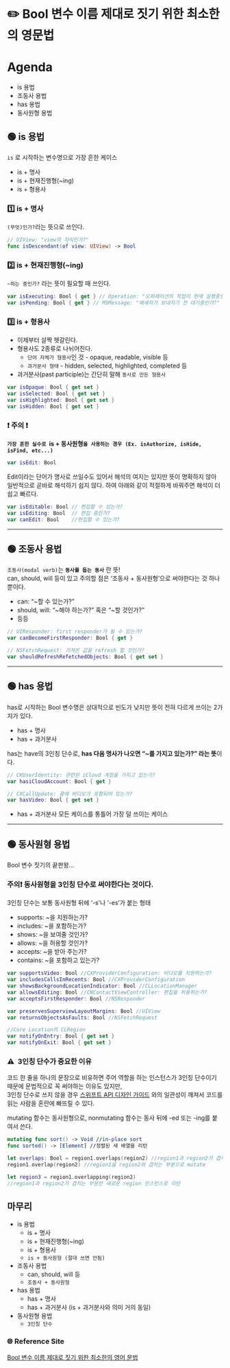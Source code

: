 # ✏️ Bool 변수 이름 제대로 짓기 위한 최소한의 영문법

# Agenda
- is 용법
- 조동사 용법
- has 용법
- 동사원형 용법

## 🟢 is 용법
`is` 로 시작하는 변수명으로 가장 흔한 케이스
- is + 명사
- is + 현재진행형(~ing)
- is + 형용사

### 1️⃣ is + 명사
`(무엇)인가?`라는 뜻으로 쓰인다.

```swift
// UIView: "view의 자식인가?"
func isDescendant(of view: UIView) -> Bool
```
    
### 2️⃣ is + 현재진행형(~ing)
`~하는 중인가?` 라는 뜻이 필요할 때 쓰인다.

```swift
var isExecuting: Bool { get } // Operation: "오퍼레이션의 작업이 현재 실행중인가?"
var isPending: Bool { get } // MSMessage: "메세지가 보내지기 전 대기중인가?"
```
    
### 3️⃣ is + 형용사
- 이제부터 살짝 헷갈린다.
- 형용사도 2종류로 나뉘어진다.
    - `단어 자체가 형용사`인 것 - opaque, readable, visible 등
    - `과거분사 형태` - hidden, selected, highlighted, completed 등
- 과거분사(past participle)는 간단히 말해 `동사로 만든 형용사`

```swift
var isOpaque: Bool { get set }
var isSelected: Bool { get set }
var isHighlighted: Bool { get set }
var isHidden: Bool { get set }
```

### ❗️ 주의 ❗️   
**`가장 흔한 실수로 `is + 동사원형`을 사용하는 경우 (Ex. isAuthorize, isHide, isFind, etc...)`**

```swift
var isEdit: Bool
```
Edit이라는 단어가 명사로 쓰일수도 있어서 해석의 여지는 있지만 뜻이 명확하지 않아   
일반적으로 곧바로 해석하기 쉽지 않다. 하여 아래와 같이 적절하게 바꿔주면 해석이 더 쉽고 빠르다.   

```swift
var isEditable: Bool // 편집할 수 있는가?
var isEditing: Bool  // 편집 중인가?
var canEdit: Bool    //편집할 수 있는가?
```
---
## 🟢 조동사 용법    
`조동사(modal verb)`는 **`동사를 돕는 동사`** 란 뜻!   
can, should, will 등이 있고 주의할 점은 ‘조동사 + 동사원형’으로 써야한다는 것 하나 뿐이다.   

- can: “~할 수 있는가?”
- should, will: “~해야 하는가?” 혹은 “~할 것인가?”
- 등등

```swift
// UIResponder: first responder가 될 수 있는가?
var canBecomeFirstResponder: Bool { get }

// NSFetchRequest: 가져온 값을 refresh 할 것인가?
var shouldRefreshRefetchedObjects: Bool { get set }
```
--- 
## 🟢 has 용법
has로 시작하는 Bool 변수명은 상대적으로 빈도가 낮지만 뜻이 전혀 다르게 쓰이는 2가지가 있다.
- has + 명사
- has + 과거분사

has는 have의 3인칭 단수로, **has 다음 명사가 나오면 “~를 가지고 있는가?” 라는 뜻**이다.
```swift
// CKUserIdentity: 관련된 iCloud 계정을 가지고 있는가?
var hasiCloudAccount: Bool { get } 

// CXCallUpdate: 콜에 비디오가 포함되어 있는가?
var hasVideo: Bool { get set }
```
- has + 과거분사
모든 케이스를 통틀어 가장 덜 쓰이는 케이스 

---    
## 🟢 동사원형 용법
Bool 변수 짓기의 끝판왕...

### 주의❗️ 동사원형을 3인칭 단수로 써야한다는 것이다.
3인칭 단수는 보통 동사원형 뒤에 ‘-s’나 ‘-es’가 붙는 형태

- supports: ~을 지원하는가?
- includes: ~을 포함하는가?
- shows: ~을 보여줄 것인가?
- allows: ~을 허용할 것인가?
- accepts: ~을 받아 주는가?
- contains: ~을 포함하고 있는가?

```swift
var supportsVideo: Bool //CXProviderConfiguration: 비디오를 지원하는가?
var includesCallsInRecents: Bool //CXProviderConfiguration
var showsBackgroundLocationIndicator: Bool //CLLocationManager
var allowsEditing: Bool //CNContactViewController: 편집을 허용하는가?
var acceptsFirstResponder: Bool //NSResponder

var preservesSuperviewLayoutMargins: Bool //UIView
var returnsObjectsAsFaults: Bool //NSFetchRequest

//Core Location의 CLRegion 
var notifyOnEntry: Bool { get set }
var notifyOnExit: Bool { get set }
```

### ⚠️  3인칭 단수가 중요한 이유
코드 한 줄을 하나의 문장으로 비유하면 주어 역할을 하는 인스턴스가 3인칭 단수이기 때문에
문법적으로 꼭 써야하는 이유도 있지만,   
3인칭 단수로 쓰지 않을 경우 [스위프트 API 디자인 가이드](https://swift.org/documentation/api-design-guidelines/#strive-for-fluent-usage)
와의 일관성이 깨져서 코드를 읽는 사람을 혼란에 빠뜨릴 수 있다.

mutating 함수는 동사원형으로, nonmutating 함수는 동사 뒤에 -ed 또는 -ing를 붙여서 쓴다.

```swift
mutating func sort() -> Void //in-place sort
func sorted() -> [Element] //정렬된 새 배열을 리턴
```

```swift
let overlaps: Bool = region1.overlaps(region2) //region1과 region2가 겹치는가?
region1.overlap(region2) //region1을 region2와 겹치는 부분으로 mutate

let region3 = region1.overlapping(region2) 
//region1과 region2가 겹치는 부분만 새로운 region 인스턴스로 리턴
```

## 마무리
- is 용법
  - is + 명사
  - is + 현재진행형(~ing)
  - is + 형용사
  - `is + 동사원형 (절대 쓰면 안됨)`
- 조동사 용법
  - can, should, will 등
  - `조동사 + 동사원형`
- has 용법
  - has + 명사
  - has + 과거분사 (is + 과거분사와 의미 거의 동일)
- 동사원형 용법
  - `3인칭 단수`

### 🌐 Reference Site
[Bool 변수 이름 제대로 짓기 위한 최소한의 영어 문법](https://soojin.ro/blog/naming-boolean-variables)   